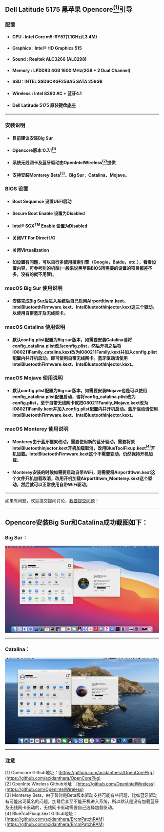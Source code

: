 ## Dell Latitude 5175 黑苹果 Opencore[<sup>(1)</sup>](#zhuyi)引导

### 配置
- #### CPU : Intel Core m5-6Y57(1.1GHz/L3 4M)
- #### Graphics : Intel® HD Graphics 515 
- #### Sound : Realtek ALC3266 (ALC298)
- #### Memory : LPDDR3 4GB 1600 MHz(2GB * 2 Dual Channel)
- #### SSD : INTEL SSDSCKGF256A5 SATA 256GB 
- #### Wireless : Intel 8260 AC + 蓝牙4.1
- #### Dell Latitude 5175 原装键盘底座
***
### 安装说明
- #### 目前建议安装Big Sur
- #### Opencore版本:0.7.1[<sup>(1)</sup>](#zhuyi)
- #### 系统无线网卡及蓝牙驱动由OpenIntelWireless[<sup>(2)</sup>](#zhuyi)提供
- #### 支持安装Monterey Beta[<sup>(3)</sup>](#zhuyi)、Big Sur，Catalina、Mojave。
### BIOS 设置
- #### Boot Sequence 设置UEFI启动
- #### Secure Boot Enable 设置为Disabled
- #### Intel® SGX<sup>TM</sup> Enable 设置为Disabled
- #### 关闭VT For Direct I/O
- #### 关闭Virtualization
- #### 如设置有问题，可以自行多使用搜索引擎（Google，Baidu，etc.），看看设置内容，可参考别的机型(一般来说黑苹果BIOS所需要的设置的项目都差不多，没有的就不用管)。
### macOS Big Sur 使用说明
- #### 安装完成Big Sur后进入系统后自己启用AirportItlwm.kext、IntelBluetoothFirmware.kext、IntelBluetoothInjector.kext这三个驱动。以使用自带蓝牙及无线网卡。
### macOS Catalina 使用说明
- #### 默认config.plist配置为Big sur版本，如需要安装Catalina请将config_catalina.plist改为config.plist，然后开机之后将IO80211Family_catalina.kext改为IO80211Family.kext并加入config.plist配置内并开机启动。即可使用自带无线网卡。蓝牙驱动请使用IntelBluetoothFirmware.kext、IntelBluetoothInjector.kext。
### macOS Mojave 使用说明
- #### 默认config.plist配置为Big sur版本，如需要安装Mojave也是可以使用config_catalina.plist配置启动，请将config_catalina.plist改为config.plist，至于自带无线网卡就把O80211Family_Mojave.kext改为IO80211Family.kext并加入config.plist配置内并开机启动。蓝牙驱动请使用IntelBluetoothFirmware.kext、IntelBluetoothInjector.kext。
### macOS Monterey 使用说明
- #### Monterey由于蓝牙框架改动，需要使用新的蓝牙驱动，需要将原IntelBluetoothInjector.kext开机加载取消，改用BlueToolFixup.kext[<sup>(4)</sup>](#zhuyi)开机加载。IntelBluetoothFirmware.kext这个不需要变动，仍然保持开机加载。
- #### Monterey安装的时候如需要启动自带WiFi，则需要将AirportItlwm.kext这个文件开机加载取消，改用开机加载AirportItlwm_Monterey.kext这个驱动，然后就可以正常使用自带WiFi驱动。
***
如果有问题，欢迎提交提问讨论，[我要提交问题](https://github.com/Shaw-fung/dell-5175-efi-opencore-oc/issues/new)！
***
## Opencore安装Big Sur和Catalina成功截图如下：
### Big Sur：
![avatar](https://github.com/Shaw-fung/dell-5175-efi-opencore-oc/blob/main/Big%20Sur.png?raw=true)
***
### Catalina：
![avatar](https://github.com/Shaw-fung/dell-5175-efi-opencore-oc/blob/main/Catalina.png?raw=true)

***
<div id="zhuyi"></div>

### 注意
[1] Opencore Github地址：[https://github.com/acidanthera/OpenCorePkg](https://github.com/acidanthera/OpenCorePkg)  
[2] OpenIntelWireless Github地址：[https://github.com/OpenIntelWireless](https://github.com/OpenIntelWireless)  
[3] Monterey Beta，由于暂时是Beta版本驱动支持可能有些问题，比如蓝牙驱动有可能出现莫名的问题，加载后甚至不能开机进入系统，所以默认是没有加载蓝牙及无线网卡驱动的，无线网卡驱动需要自己选择加载驱动。  
[4] BlueToolFixup.kext Github地址：[https://github.com/acidanthera/BrcmPatchRAM](https://github.com/acidanthera/BrcmPatchRAM)  

